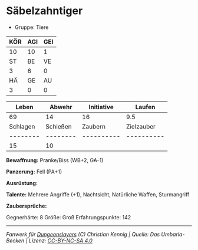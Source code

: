 # Säbelzahntiger  
- Gruppe: Tiere  

| KÖR | AGI | GEI |  
| --- | --- | --- |  
| 10  | 10  | 1   |
| ST  | BE  | VE  |  
| 3   | 6   | 0   |
| HÄ  | GE  | AU  |  
| 3   | 0   | 0   |


| Leben    | Abwehr   | Initiative | Laufen     |
| -------- | -------- | ---------- | ---------- |
| 69       | 14       | 16         | 9.5        |
| Schlagen | Schießen | Zaubern    | Zielzauber |
| -------- | -------- | ---------- | ---------- |
| 15       | 10       |            |            |

**Bewaffnung:**
Pranke/Biss (WB+2, GA-1)

**Panzerung:**
Fell (PA+1)

**Ausrüstung:**


**Talente:**
Mehrere Angriffe (+1), Nachtsicht, Natürliche Waffen, Sturmangriff

**Zaubersprüche:**


Gegnerhärte: 8
Größe: Groß
Erfahrungspunkte: 142



___
*Fanwerk für [Dungeonslayers](https://www.dungeonslayers.net/) (C) Christian Kennig | Quelle: Das Umbarla-Becken | Lizenz: [CC-BY-NC-SA 4.0](https://creativecommons.org/licenses/by-nc-sa/4.0/deed.de)*